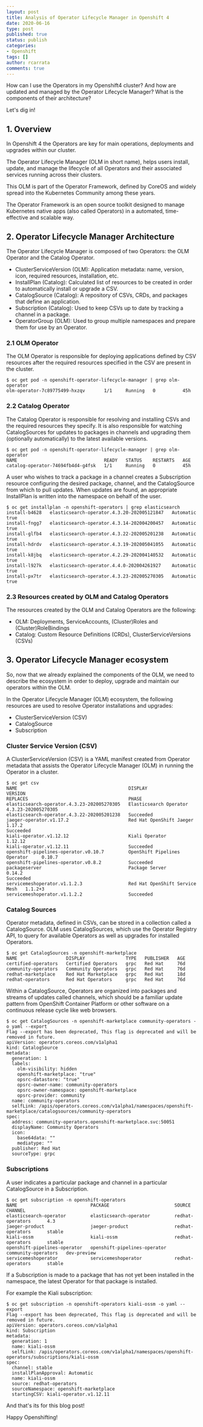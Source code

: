 ```yaml
---
layout: post
title: Analysis of Operator Lifecycle Manager in Openshift 4
date: 2020-06-16
type: post
published: true
status: publish
categories:
- Openshift
tags: []
author: rcarrata
comments: true
---
```


How can I use the Operators in my Openshift4 cluster? And how are updated and managed by the
Operator Lifecycle Manager? What is the components of their architecture?

Let's dig in!

## 1. Overview

In Openshift 4 the Operators are key for main operations, deployments and upgrades within our
cluster.

The Operator Lifecycle Manager (OLM in short name), helps users install, update, and manage the
lifecycle of all Operators and their associated services running across their clusters.

This OLM is part of the Operator Framework, defined by CoreOS and widely spread into the Kubernetes
Community among these years.

The Operator Framework is an open source toolkit designed to manage Kubernetes native apps (also
called Operators) in a automated, time-effective and scalable way.

## 2. Operator Lifecycle Manager Architecture

The Operator Lifecycle Manager is composed of two Operators: the OLM Operator and the Catalog Operator.

* ClusterServiceVersion (OLM): Application metadata: name, version, icon, required resources, installation, etc.
* InstallPlan (Catalog): Calculated list of resources to be created in order to automatically install or upgrade a CSV.
* CatalogSource (Catalog): A repository of CSVs, CRDs, and packages that define an application.
* Subscription (Catalog): Used to keep CSVs up to date by tracking a channel in a package.
* OperatorGroup (OLM): Used to group multiple namespaces and prepare them for use by an Operator.

### 2.1 OLM Operator

The OLM Operator is responsible for deploying applications defined by CSV resources after the
required resources specified in the CSV are present in the cluster.

```
$ oc get pod -n openshift-operator-lifecycle-manager | grep olm-operator
olm-operator-7c89775499-hxzqv       1/1     Running   0          45h
```

### 2.2 Catalog Operator

The Catalog Operator is responsible for resolving and installing CSVs and the required resources
they specify. It is also responsible for watching CatalogSources for updates to packages in channels
and upgrading them (optionally automatically) to the latest available versions.

```
$ oc get pod -n openshift-operator-lifecycle-manager | grep olm-operator
NAME                                READY   STATUS    RESTARTS   AGE
catalog-operator-74694fb4d4-g4fsk   1/1     Running   0          45h
```

A user who wishes to track a package in a channel creates a Subscription resource configuring the
desired package, channel, and the CatalogSource from which to pull updates. When updates are found,
an appropriate InstallPlan is written into the namespace on behalf of the user.

```
$ oc get installplan -n openshift-operators | grep elasticsearch
install-b4628   elasticsearch-operator.4.3.20-202005121847   Automatic   true
install-fngg7   elasticsearch-operator.4.3.14-202004200457   Automatic   true
install-glfb4   elasticsearch-operator.4.3.22-202005201238   Automatic   true
install-hdrdv   elasticsearch-operator.4.3.19-202005041055   Automatic   true
install-k8jbq   elasticsearch-operator.4.2.29-202004140532   Automatic   true
install-l927k   elasticsearch-operator.4.4.0-202004261927    Automatic   true
install-px7tr   elasticsearch-operator.4.3.23-202005270305   Automatic   true
```

### 2.3 Resources created by OLM and Catalog Operators

The resources created by the OLM and Catalog Operators are the following:

* OLM: Deployments, ServiceAccounts, (Cluster)Roles and (Cluster)RoleBindings
* Catalog: Custom Resource Definitions (CRDs), ClusterServiceVersions (CSVs)

## 3. Operator Lifecycle Manager ecosystem

So, now that we already explained the components of the OLM, we need to describe the ecosystem in
order to deploy, upgrade and maintain our operators within the OLM.

In the Operator Lifecycle Manager (OLM) ecosystem, the following resources are used to resolve Operator installations and upgrades:

* ClusterServiceVersion (CSV)
* CatalogSource
* Subscription

### Cluster Service Version (CSV)

A ClusterServiceVersion (CSV) is a YAML manifest created from Operator metadata that assists the
Operator Lifecycle Manager (OLM) in running the Operator in a cluster.

```
$ oc get csv
NAME                                         DISPLAY                          VERSION
REPLACES                                     PHASE
elasticsearch-operator.4.3.23-202005270305   Elasticsearch Operator           4.3.23-202005270305
elasticsearch-operator.4.3.22-202005201238   Succeeded
jaeger-operator.v1.17.2                      Red Hat OpenShift Jaeger         1.17.2
Succeeded
kiali-operator.v1.12.12                      Kiali Operator                   1.12.12
kiali-operator.v1.12.11                      Succeeded
openshift-pipelines-operator.v0.10.7         OpenShift Pipelines Operator     0.10.7
openshift-pipelines-operator.v0.8.2          Succeeded
packageserver                                Package Server                   0.14.2
Succeeded
servicemeshoperator.v1.1.2.3                 Red Hat OpenShift Service Mesh   1.1.2+3
servicemeshoperator.v1.1.2.2                 Succeeded
```

### Catalog Sources

Operator metadata, defined in CSVs, can be stored in a collection called a CatalogSource.
OLM uses CatalogSources, which use the Operator Registry API, to query for available Operators as well as upgrades for installed Operators.

```
$ oc get CatalogSources -n openshift-marketplace
NAME                  DISPLAY               TYPE   PUBLISHER   AGE
certified-operators   Certified Operators   grpc   Red Hat     76d
community-operators   Community Operators   grpc   Red Hat     76d
redhat-marketplace    Red Hat Marketplace   grpc   Red Hat     18d
redhat-operators      Red Hat Operators     grpc   Red Hat     76d
```

Within a CatalogSource, Operators are organized into packages and streams of updates called channels, which should be a familiar update pattern from OpenShift Container Platform or other software on a continuous release cycle like web browsers.

```
$ oc get CatalogSources -n openshift-marketplace community-operators -o yaml --export
Flag --export has been deprecated, This flag is deprecated and will be removed in future.
apiVersion: operators.coreos.com/v1alpha1
kind: CatalogSource
metadata:
  generation: 1
  labels:
    olm-visibility: hidden
    openshift-marketplace: "true"
    opsrc-datastore: "true"
    opsrc-owner-name: community-operators
    opsrc-owner-namespace: openshift-marketplace
    opsrc-provider: community
  name: community-operators
  selfLink: /apis/operators.coreos.com/v1alpha1/namespaces/openshift-marketplace/catalogsources/community-operators
spec:
  address: community-operators.openshift-marketplace.svc:50051
  displayName: Community Operators
  icon:
    base64data: ""
    mediatype: ""
  publisher: Red Hat
  sourceType: grpc
```

### Subscriptions

A user indicates a particular package and channel in a particular CatalogSource in a Subscription.

```
$ oc get subscription -n openshift-operators
NAME                           PACKAGE                        SOURCE                CHANNEL
elasticsearch-operator         elasticsearch-operator         redhat-operators      4.3
jaeger-product                 jaeger-product                 redhat-operators      stable
kiali-ossm                     kiali-ossm                     redhat-operators      stable
openshift-pipelines-operator   openshift-pipelines-operator   community-operators   dev-preview
servicemeshoperator            servicemeshoperator            redhat-operators      stable
```

If a Subscription is made to a package that has not yet been installed in the namespace, the latest Operator for that package is installed.

For example the Kiali subscription:

```
$ oc get subscription -n openshift-operators kiali-ossm -o yaml --export
Flag --export has been deprecated, This flag is deprecated and will be removed in future.
apiVersion: operators.coreos.com/v1alpha1
kind: Subscription
metadata:
  generation: 1
  name: kiali-ossm
  selfLink: /apis/operators.coreos.com/v1alpha1/namespaces/openshift-operators/subscriptions/kiali-ossm
spec:
  channel: stable
  installPlanApproval: Automatic
  name: kiali-ossm
  source: redhat-operators
  sourceNamespace: openshift-marketplace
  startingCSV: kiali-operator.v1.12.11
```

And that's its for this blog post!

Happy Openshifting!
